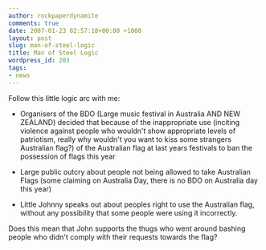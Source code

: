 ```yaml
---
author: rockpaperdynamite
comments: true
date: 2007-01-23 02:57:18+00:00 +1000
layout: post
slug: man-of-steel-logic
title: Man of Steel Logic
wordpress_id: 203
tags:
- news
---
```


Follow this little logic arc with me:



	
  * Organisers of the BDO (Large music festival in Australia AND NEW ZEALAND) decided that because of the inappropriate use (inciting violence against people who wouldn't show appropriate levels of patriotism, really why wouldn't you want to kiss some strangers Australian flag?) of the Australian flag at last years festivals to ban the possession of flags this year

	
  * Large public outcry about people not being allowed to take Australian Flags (some claiming on Australia Day, there is no BDO on Australia day this year)

	
  * Little Johnny speaks out about peoples right to use the Australian flag, without any possibility that some people were using it incorrectly.


Does this mean that John supports the thugs who went around bashing people who didn't comply with their requests towards the flag?
